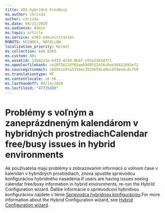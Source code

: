 ```yaml
---
title: 401 hybridné FreeBusy
ms.author: chrisda
author: chrisda
ms.date: 04/21/2020
ms.audience: Admin
ms.topic: article
ms.service: o365-administration
ROBOTS: NOINDEX, NOFOLLOW
localization_priority: Normal
ms.collection: Adm_O365
ms.custom: 401
ms.assetid: 13bb2a1b-6433-4249-8b0f-c01e23e5d7f1
ms.openlocfilehash: ce28f5612df65aeb909512d16c6ee9d423993ef1
ms.sourcegitcommit: c6692ce0fa1358ec3529e59ca0ecdfdea4cdc759
ms.translationtype: MT
ms.contentlocale: sk-SK
ms.lasthandoff: 09/14/2020
ms.locfileid: "47725458"
---
```

# <a name="calendar-freebusy-issues-in-hybrid-environments"></a><span data-ttu-id="cefdb-102">Problémy s voľným a zaneprázdneným kalendárom v hybridných prostrediach</span><span class="sxs-lookup"><span data-stu-id="cefdb-102">Calendar free/busy issues in hybrid environments</span></span>

<span data-ttu-id="cefdb-103">Ak používatelia majú problémy s zobrazovaním informácií o voľnom čase v kalendári v hybridných prostrediach, znova spustite sprievodcu konfiguráciou hybridného nasadenia.</span><span class="sxs-lookup"><span data-stu-id="cefdb-103">If users are having issues seeing calendar free/busy information in hybrid environments, re-run the Hybrid Configuration wizard.</span></span> <span data-ttu-id="cefdb-104">Ďalšie informácie o sprievodcovi hybridnou konfiguráciou nájdete v téme [Sprievodca hybridnou konfiguráciou](https://go.microsoft.com/fwlink/p/?linkid=528149).</span><span class="sxs-lookup"><span data-stu-id="cefdb-104">For more information about the Hybrid Configuration wizard, see [Hybrid Configuration wizard](https://go.microsoft.com/fwlink/p/?linkid=528149).</span></span>
